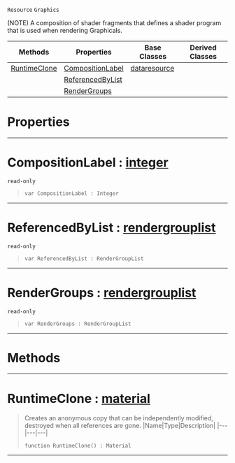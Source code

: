  `Resource` `Graphics`



(NOTE) A composition of shader fragments that defines a shader program that is used when rendering Graphicals.

|Methods|Properties|Base Classes|Derived Classes|
|---|---|---|---|
|[ RuntimeClone](https://github.com/ZilchEngine/ZilchDocs/blob/master/code_reference/class_reference/material.markdown#runtimeclone-zero-engine)|[ CompositionLabel](https://github.com/ZilchEngine/ZilchDocs/blob/master/code_reference/class_reference/material.markdown#compositionlabel-zero-en)|[dataresource](https://github.com/ZilchEngine/ZilchDocs/blob/master/code_reference/class_reference/dataresource.markdown)| |
| |[ ReferencedByList](https://github.com/ZilchEngine/ZilchDocs/blob/master/code_reference/class_reference/material.markdown#referencedbylist-zero-en)| | |
| |[ RenderGroups](https://github.com/ZilchEngine/ZilchDocs/blob/master/code_reference/class_reference/material.markdown#rendergroups-zero-engine)| | |


 #  Properties


---  
 #  CompositionLabel : [integer](https://github.com/ZilchEngine/ZilchDocs/blob/master/code_reference/nada_base_types/integer.markdown)

 `read-only`

> 
> ``` lang=cpp, name=Nada
> var CompositionLabel : Integer


---  
 #  ReferencedByList : [rendergrouplist](https://github.com/ZilchEngine/ZilchDocs/blob/master/code_reference/class_reference/rendergrouplist.markdown)

 `read-only`

> 
> ``` lang=cpp, name=Nada
> var ReferencedByList : RenderGroupList


---  
 #  RenderGroups : [rendergrouplist](https://github.com/ZilchEngine/ZilchDocs/blob/master/code_reference/class_reference/rendergrouplist.markdown)

 `read-only`

> 
> ``` lang=cpp, name=Nada
> var RenderGroups : RenderGroupList


---  
 #  Methods


---  
 #  RuntimeClone : [material](https://github.com/ZilchEngine/ZilchDocs/blob/master/code_reference/class_reference/material.markdown)

> Creates an anonymous copy that can be independently modified, destroyed when all references are gone.
> |Name|Type|Description|
> |---|---|---|
> ``` lang=cpp, name=Nada
> function RuntimeClone() : Material
> ``` 


---  
 

 